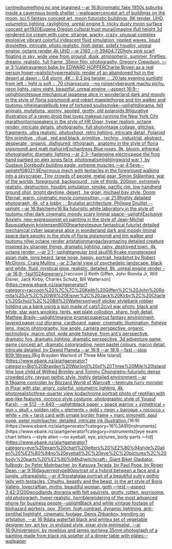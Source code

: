 [centred](https://www.ebank.nz/aiartgenerator?category=centred)[something no one imagined --ar 16:8](https://www.ebank.nz/aiartgenerator?category=something%20no%20one%20imagined%20--ar%2016%3A8)[cinematic fake 1950s suburbs inside a cavernous bomb shelter --wallpaper](https://www.ebank.nz/aiartgenerator?category=cinematic%20fake%201950s%20suburbs%20inside%20a%20cavernous%20bomb%20shelter%20--wallpaper)[concept art of buildings on the moon, sci fi fantasy concept art, moon futuristic buildings, 8K render, UHD, volumetric lighting, raylighting, unreal engine 5, rocky dusty moon surface concept art](https://www.ebank.nz/aiartgenerator?category=concept%20art%20of%20buildings%20on%20the%20moon%2C%20sci%20fi%20fantasy%20concept%20art%2C%20moon%20futuristic%20buildings%2C%208K%20render%2C%20UHD%2C%20volumetric%20lighting%2C%20raylighting%2C%20unreal%20engine%205%2C%20rocky%20dusty%20moon%20surface%20concept%20art)[1920](https://www.ebank.nz/aiartgenerator?category=1920)[Eugene Oregon cultural trust mural](https://www.ebank.nz/aiartgenerator?category=Eugene%20Oregon%20cultural%20trust%20mural)[/imagine lfull height 3d rendered ice cream with cone,  strange, wacky, crazy, unusual complex explosive vibrant colorful iridescent  fluid simulation, rippled waves, liquid droplettes, intricate, photo realistic, high detail, sidefx houdini, unreal engine, octane render 4k UHD --w 2160 --h 3940](https://www.ebank.nz/aiartgenerator?category=/imagine%20lfull%20height%203d%20rendered%20ice%20cream%20with%20cone%2C%20%20strange%2C%20wacky%2C%20crazy%2C%20unusual%20complex%20explosive%20vibrant%20colorful%20iridescent%20%20fluid%20simulation%2C%20rippled%20waves%2C%20liquid%20droplettes%2C%20intricate%2C%20photo%20realistic%2C%20high%20detail%2C%20sidefx%20houdini%2C%20unreal%20engine%2C%20octane%20render%204k%20UHD%20--w%202160%20--h%203940)[4:7](https://www.ebank.nz/aiartgenerator?category=4%3A7)[2D](https://www.ebank.nz/aiartgenerator?category=2D)[holy pink scarf floating in sky, wide view from ground, dusk, atmospheric, summer, fireflies, dreamy, realistic, full frame, 35mm film, photography, Gregory Crewdson, —ar 3:1](https://www.ebank.nz/aiartgenerator?category=holy%20pink%20scarf%20floating%20in%20sky%2C%20wide%20view%20from%20ground%2C%20dusk%2C%20atmospheric%2C%20summer%2C%20fireflies%2C%20dreamy%2C%20realistic%2C%20full%20frame%2C%2035mm%20film%2C%20photography%2C%20Gregory%20Crewdson%2C%20%E2%80%94ar%203%3A1)[calatrava](https://www.ebank.nz/aiartgenerator?category=calatrava)[neon babe by EDWARD HOPPER](https://www.ebank.nz/aiartgenerator?category=neon%20babe%20by%20EDWARD%20HOPPER)[Charlie Brown as a real person hyper-realistic](https://www.ebank.nz/aiartgenerator?category=Charlie%20Brown%20as%20a%20real%20person%20hyper-realistic)[hyperrealistic render of an abandoned hut in the desert at dawn :: 0.8 storm, 4K,:: 0.3 big twister :: .20 late evening sunlight from left :: light is soft :: .70 chiaroscuro  --no noise](https://www.ebank.nz/aiartgenerator?category=hyperrealistic%20render%20of%20an%20abandoned%20hut%20in%20the%20desert%20at%20dawn%20%3A%3A%200.8%20storm%2C%204K%2C%3A%3A%200.3%20big%20twister%20%3A%3A%20.20%20late%20evening%20sunlight%20from%20left%20%3A%3A%20light%20is%20soft%20%3A%3A%20.70%20chiaroscuro%20%20--no%20noise)[cyberpunk machu pichu, neon lights, rainy night, beautiful, unreal engine  --aspect 16:9](https://www.ebank.nz/aiartgenerator?category=cyberpunk%20machu%20pichu%2C%20neon%20lights%2C%20rainy%20night%2C%20beautiful%2C%20unreal%20engine%20%20--aspect%2016%3A9)[--uplight](https://www.ebank.nz/aiartgenerator?category=--uplight)[grotesque mechanical japanese alice in wonderland dark and moody in the style of floria sigismondi and robert mapplethorpe and tim walker and tsutomu nihei](https://www.ebank.nz/aiartgenerator?category=grotesque%20mechanical%20japanese%20alice%20in%20wonderland%20dark%20and%20moody%20in%20the%20style%20of%20floria%20sigismondi%20and%20robert%20mapplethorpe%20and%20tim%20walker%20and%20tsutomu%20nihei)[mandelbulb tree of tortured souls](https://www.ebank.nz/aiartgenerator?category=mandelbulb%20tree%20of%20tortured%20souls)[smoke](https://www.ebank.nz/aiartgenerator?category=smoke)[--uplight](https://www.ebank.nz/aiartgenerator?category=--uplight)[diorama, felt animals, mutations, wormy, spoiled, grotty, old polaroids](https://www.ebank.nz/aiartgenerator?category=diorama%2C%20felt%20animals%2C%20mutations%2C%20wormy%2C%20spoiled%2C%20grotty%2C%20old%20polaroids)[.9](https://www.ebank.nz/aiartgenerator?category=.9)[figurative illustration of a raven droid that loves makeup running the New York City marathon](https://www.ebank.nz/aiartgenerator?category=figurative%20illustration%20of%20a%20raven%20droid%20that%20loves%20makeup%20running%20the%20New%20York%20City%20marathon)[torn](https://www.ebank.nz/aiartgenerator?category=torn)[sneakers in the style of HR Giger, hyper realism, octane render, intricate details, photography, full shot](https://www.ebank.nz/aiartgenerator?category=sneakers%20in%20the%20style%20of%20HR%20Giger%2C%20hyper%20realism%2C%20octane%20render%2C%20intricate%20details%2C%20photography%2C%20full%20shot)[vintage collage, glitches, fragments, ultra realistic, photoshoot, retro lighting, intricate detail, Polaroid film primitive , ritual , red and black ,primitive , techno , industrial, abstract , desperate , organic ,disfigured, lithograph , anatomy in the style of floria sigismondi and matt mahurin](https://www.ebank.nz/aiartgenerator?category=vintage%20collage%2C%20glitches%2C%20fragments%2C%20ultra%20realistic%2C%20photoshoot%2C%20retro%20lighting%2C%20intricate%20detail%2C%20Polaroid%20film%20primitive%20%2C%20ritual%20%2C%20red%20and%20black%20%2Cprimitive%20%2C%20techno%20%2C%20industrial%2C%20abstract%20%2C%20desperate%20%2C%20organic%20%2Cdisfigured%2C%20lithograph%20%2C%20anatomy%20in%20the%20style%20of%20floria%20sigismondi%20and%20matt%20mahurin)[Enchantress Blue roses, 8k, bloom, ethereal, photographic dramatic lighting --ar 2:3](https://www.ebank.nz/aiartgenerator?category=Enchantress%20Blue%20roses%2C%208k%2C%20bloom%2C%20ethereal%2C%20photographic%20dramatic%20lighting%20--ar%202%3A3)[--fast](https://www.ebank.nz/aiartgenerator?category=--fast)[engine,](https://www.ebank.nz/aiartgenerator?category=engine%2C)[electric](https://www.ebank.nz/aiartgenerator?category=electric)[pepe the frog hand painted on alex jones face, photorealism](https://www.ebank.nz/aiartgenerator?category=pepe%20the%20frog%20hand%20painted%20on%20alex%20jones%20face%2C%20photorealism)[lighting](https://www.ebank.nz/aiartgenerator?category=lighting)[world war 1, by Gustave Doré](https://www.ebank.nz/aiartgenerator?category=world%20war%201%2C%20by%20Gustave%20Dor%C3%A9)[body building eagle, extreme muscles —ar 4:5](https://www.ebank.nz/aiartgenerator?category=body%20building%20eagle%2C%20extreme%20muscles%20%E2%80%94ar%204%3A5)[eye](https://www.ebank.nz/aiartgenerator?category=eye)[--uplight](https://www.ebank.nz/aiartgenerator?category=--uplight)[1080](https://www.ebank.nz/aiartgenerator?category=1080)[21:9](https://www.ebank.nz/aiartgenerator?category=21%3A9)[Enormous mech with tentacles in the foreground walking into a skyscraper. Tiny crowds of people, metal gear, Simon Stålenhag, war of the worlds, foreground, background , rule of thirds, 200mm, extremely realistic, destruction, houdini simulation, smoke, pacific rim, low handheld ground shot,  bright daytime, desert , he giger, michael bay style, Doom Eternal, warm, cinematic movie composition, —ar 21:9](https://www.ebank.nz/aiartgenerator?category=Enormous%20mech%20with%20tentacles%20in%20the%20foreground%20walking%20into%20a%20skyscraper.%20Tiny%20crowds%20of%20people%2C%20metal%20gear%2C%20Simon%20St%C3%A5lenhag%2C%20war%20of%20the%20worlds%2C%20foreground%2C%20background%20%2C%20rule%20of%20thirds%2C%20200mm%2C%20extremely%20realistic%2C%20destruction%2C%20houdini%20simulation%2C%20smoke%2C%20pacific%20rim%2C%20low%20handheld%20ground%20shot%2C%20%20bright%20daytime%2C%20desert%20%2C%20he%20giger%2C%20michael%20bay%20style%2C%20Doom%20Eternal%2C%20warm%2C%20cinematic%20movie%20composition%2C%20%E2%80%94ar%2021%3A9)[highly detailed photograph, 4k, of a lobby : : Brutalist architecture, Philippe Druillet --uplight --ar 16:9](https://www.ebank.nz/aiartgenerator?category=highly%20detailed%20photograph%2C%204k%2C%20of%20a%20lobby%20%3A%20%3A%20Brutalist%20architecture%2C%20Philippe%20Druillet%20--uplight%20--ar%2016%3A9)[alchemy](https://www.ebank.nz/aiartgenerator?category=alchemy)[16:9](https://www.ebank.nz/aiartgenerator?category=16%3A9)[a futuristic white laboratory in the style of tsutomu nihei dark cinematic moody scary liminal space](https://www.ebank.nz/aiartgenerator?category=a%20futuristic%20white%20laboratory%20in%20the%20style%20of%20tsutomu%20nihei%20dark%20cinematic%20moody%20scary%20liminal%20space)[--uplight](https://www.ebank.nz/aiartgenerator?category=--uplight)[Exclusive Anxiety, neo-expressionist oil painting in the style of Jean-Michel Basquiat](https://www.ebank.nz/aiartgenerator?category=Exclusive%20Anxiety%2C%20neo-expressionist%20oil%20painting%20in%20the%20style%20of%20Jean-Michel%20Basquiat)[kevin kristensen](https://www.ebank.nz/aiartgenerator?category=kevin%20kristensen)[8000](https://www.ebank.nz/aiartgenerator?category=8000)[heart](https://www.ebank.nz/aiartgenerator?category=heart)[grotesque fantastical futurist detailed mechanical cyber japanese alice in wonderland dark and moody liminal space dark spooky in the style of floria sigismondi and tim walker and tsutomu nihei octane render artstation](https://www.ebank.nz/aiartgenerator?category=grotesque%20fantastical%20futurist%20detailed%20mechanical%20cyber%20japanese%20alice%20in%20wonderland%20dark%20and%20moody%20liminal%20space%20dark%20spooky%20in%20the%20style%20of%20floria%20sigismondi%20and%20tim%20walker%20and%20tsutomu%20nihei%20octane%20render%20artstation)[manga](https://www.ebank.nz/aiartgenerator?category=manga)[clay](https://www.ebank.nz/aiartgenerator?category=clay)[amazing detailed creature inspired by stranger things, dramatic lighting, rainy, destroyed town, 4k, octane render, —ar 2:1](https://www.ebank.nz/aiartgenerator?category=amazing%20detailed%20creature%20inspired%20by%20stranger%20things%2C%20dramatic%20lighting%2C%20rainy%2C%20destroyed%20town%2C%204k%2C%20octane%20render%2C%20%E2%80%94ar%202%3A1)[--uplight](https://www.ebank.nz/aiartgenerator?category=--uplight)[angular bird skull](https://www.ebank.nz/aiartgenerator?category=angular%20bird%20skull)[16:9](https://www.ebank.nz/aiartgenerator?category=16%3A9)[cake monster](https://www.ebank.nz/aiartgenerator?category=cake%20monster)[aged asian male, long beard, large nose, happy, portrait, headshot by Robert McGinnis, Craig Mullins --ar 2:3](https://www.ebank.nz/aiartgenerator?category=aged%20asian%20male%2C%20long%20beard%2C%20large%20nose%2C%20happy%2C%20portrait%2C%20headshot%20by%20Robert%20McGinnis%2C%20Craig%20Mullins%20--ar%202%3A3)[ariel view of psychedelic landscape, black and white, fluid, mystical glow, realistic, detailed, 8k, unreal engine render --ar 16:9](https://www.ebank.nz/aiartgenerator?category=ariel%20view%20of%20psychedelic%20landscape%2C%20black%20and%20white%2C%20fluid%2C%20mystical%20glow%2C%20realistic%2C%20detailed%2C%208k%2C%20unreal%20engine%20render%20--ar%2016%3A9)[--fast](https://www.ebank.nz/aiartgenerator?category=--fast)[1024](https://www.ebank.nz/aiartgenerator?category=1024)[greenery.](https://www.ebank.nz/aiartgenerator?category=greenery.)[raccoon || Keith Giffen, John Romita Jr, Will Eisner, Jack Kirby, Charles Schulz, Bill Watterson](https://www.ebank.nz/aiartgenerator?category=raccoon%20%7C%7C%20Keith%20Giffen%2C%20John%20Romita%20Jr%2C%20Will%20Eisner%2C%20Jack%20Kirby%2C%20Charles%20Schulz%2C%20Bill%20Watterson)[wolf sticker style](https://www.ebank.nz/aiartgenerator?category=wolf%20sticker%20style)[bank robber holding up a bank using a gun made of cats](https://www.ebank.nz/aiartgenerator?category=bank%20robber%20holding%20up%20a%20bank%20using%20a%20gun%20made%20of%20cats)[1:2](https://www.ebank.nz/aiartgenerator?category=1%3A2)[civil war photo, black and white, star wars wookies, tents, wet plate collodion, sharp, high detail, Mathew Brady](https://www.ebank.nz/aiartgenerator?category=civil%20war%20photo%2C%20black%20and%20white%2C%20star%20wars%20wookies%2C%20tents%2C%20wet%20plate%20collodion%2C%20sharp%2C%20high%20detail%2C%20Mathew%20Brady)[--uplight](https://www.ebank.nz/aiartgenerator?category=--uplight)[/imagine prompt:papercut fantasy environment, layered paper-cut diorama, cardboard, paper, cinematic illumination, fisheye lens, macro photography, low angle, camera perspective, organic technology, macro shot, wide angle fisheye, from ant's perspective, dramatic fog, dramatic lighting, dramatic perspective, 3d adventure game, game concept art, dramatic colorgrading, neon pastel colours, macro detail, intricate  detailed, by Dawid Planeta --ar 16:9 --ar 16:9 --fast --stop 80](https://www.ebank.nz/aiartgenerator?category=/imagine%20prompt%3Apapercut%20fantasy%20environment%2C%20layered%20paper-cut%20diorama%2C%20cardboard%2C%20paper%2C%20cinematic%20illumination%2C%20fisheye%20lens%2C%20macro%20photography%2C%20low%20angle%2C%20camera%20perspective%2C%20organic%20technology%2C%20macro%20shot%2C%20wide%20angle%20fisheye%2C%20from%20ant%27s%20perspective%2C%20dramatic%20fog%2C%20dramatic%20lighting%2C%20dramatic%20perspective%2C%203d%20adventure%20game%2C%20game%20concept%20art%2C%20dramatic%20colorgrading%2C%20neon%20pastel%20colours%2C%20macro%20detail%2C%20intricate%20%20detailed%2C%20by%20Dawid%20Planeta%20--ar%2016%3A9%20--ar%2016%3A9%20--fast%20--stop%2080)[9:16](https://www.ebank.nz/aiartgenerator?category=9%3A16)[trees.](https://www.ebank.nz/aiartgenerator?category=trees.)[Big Brayden Warlord of Three Mile Island](https://www.ebank.nz/aiartgenerator?category=Big%20Brayden%20Warlord%20of%20Three%20Mile%20Island)[the love child of Wilfred Brimley and Tommy Chong](https://www.ebank.nz/aiartgenerator?category=the%20love%20child%20of%20Wilfred%20Brimley%20and%20Tommy%20Chong)[](https://www.ebank.nz/aiartgenerator?category=)[retro-futuristic dense crowded city, raygun gothic style, highly detailed environment --ar 9:19](https://www.ebank.nz/aiartgenerator?category=retro-futuristic%20dense%20crowded%20city%2C%20raygun%20gothic%20style%2C%20highly%20detailed%20environment%20--ar%209%3A19)[game controller by Blizzard World of Warcraft --test](https://www.ebank.nz/aiartgenerator?category=game%20controller%20by%20Blizzard%20World%20of%20Warcraft%20--test)[cute furry monster in Pixar with star, angry, colorful, volumetric lighting, 4k, photorealistic](https://www.ebank.nz/aiartgenerator?category=cute%20furry%20monster%20in%20Pixar%20with%20star%2C%20angry%2C%20colorful%2C%20volumetric%20lighting%2C%204k%2C%20photorealistic)[three-quarter view kodachrome portrait photo of reptilian with ape-like features, roccoco style costume, photographic style of Yousuf Karsh, --w 512 --h 640 --uplight](https://www.ebank.nz/aiartgenerator?category=three-quarter%20view%20kodachrome%20portrait%20photo%20of%20reptilian%20with%20ape-like%20features%2C%20roccoco%20style%20costume%2C%20photographic%20style%20of%20Yousuf%20Karsh%2C%20--w%20512%20--h%20640%20--uplight)[black paper + space warrior + symetrical + gun + skull + golden ratio + elements + gold + neon + baroque + rococco + white + ink + tarot card with ornate border frame + marc simonetti, paul pope, peter mohrbacher, detailed, intricate ink illustration.](https://www.ebank.nz/aiartgenerator?category=black%20paper%20%2B%20space%20warrior%20%2B%20symetrical%20%2B%20gun%20%2B%20skull%20%2B%20golden%20ratio%20%2B%20elements%20%2B%20gold%20%2B%20neon%20%2B%20baroque%20%2B%20rococco%20%2B%20white%20%2B%20ink%20%2B%20tarot%20card%20with%20ornate%20border%20frame%20%2B%20marc%20simonetti%2C%20paul%20pope%2C%20peter%20mohrbacher%2C%20detailed%2C%20intricate%20ink%20illustration.)[16:9](https://www.ebank.nz/aiartgenerator?category=16%3A9)[instruments](https://www.ebank.nz/aiartgenerator?category=instruments)[eye exam chart letters —style alien —no eyeball, eye, pictures, body parts —hd](https://www.ebank.nz/aiartgenerator?category=eye%20exam%20chart%20letters%20%E2%80%94style%20alien%20%E2%80%94no%20eyeball%2C%20eye%2C%20pictures%2C%20body%20parts%20%E2%80%94hd)[witchcraft」](https://www.ebank.nz/aiartgenerator?category=witchcraft%E3%80%8D)[Giant Biker Gladiator, fullbody; by Peter Mohrbacher, by Katsuya Terada, by Paul Pope, by Roger Dean --ar 9:16](https://www.ebank.nz/aiartgenerator?category=Giant%20Biker%20Gladiator%2C%20fullbody%3B%20by%20Peter%20Mohrbacher%2C%20by%20Katsuya%20Terada%2C%20by%20Paul%20Pope%2C%20by%20Roger%20Dean%20--ar%209%3A16)[daguerreotype](https://www.ebank.nz/aiartgenerator?category=daguerreotype)[80](https://www.ebank.nz/aiartgenerator?category=80)[portrait of a hybrid between a face and a jungle, ultrarealistic --ar 4:5](https://www.ebank.nz/aiartgenerator?category=portrait%20of%20a%20hybrid%20between%20a%20face%20and%20a%20jungle%2C%20ultrarealistic%20--ar%204%3A5)[nostalgia](https://www.ebank.nz/aiartgenerator?category=nostalgia)[a portrait of a beautiful sultry gothic lady with tentacles, Cthulhu, beastly and the beast, in the art style of Boris Vallejo, lovecraftian, myths, beautiful woman, goth —test —aspect 3:4](https://www.ebank.nz/aiartgenerator?category=a%20portrait%20of%20a%20beautiful%20sultry%20gothic%20lady%20with%20tentacles%2C%20Cthulhu%2C%20beastly%20and%20the%20beast%2C%20in%20the%20art%20style%20of%20Boris%20Vallejo%2C%20lovecraftian%2C%20myths%2C%20beautiful%20woman%2C%20goth%20%E2%80%94test%20%E2%80%94aspect%203%3A4)[2:3](https://www.ebank.nz/aiartgenerator?category=2%3A3)[1200](https://www.ebank.nz/aiartgenerator?category=1200)[woodlands diorama with felt squirrels, grotty, rotten, worrisome, old photograph, hyper-realistic, horrible](https://www.ebank.nz/aiartgenerator?category=woodlands%20diorama%20with%20felt%20squirrels%2C%20grotty%2C%20rotten%2C%20worrisome%2C%20old%20photograph%2C%20hyper-realistic%2C%20horrible)[rendering of the most advanced phone for business people](https://www.ebank.nz/aiartgenerator?category=rendering%20of%20the%20most%20advanced%20phone%20for%20business%20people)[--uplight](https://www.ebank.nz/aiartgenerator?category=--uplight)[Black and white  vintage footage of biohazard workers, pov, 35mm, high contrast, dynamic lightning, anti-zenithal highlight, cinematic footage, Denis Zhbankov, trending on artstation, --ar 16:9](https://www.ebank.nz/aiartgenerator?category=Black%20and%20white%20%20vintage%20footage%20of%20biohazard%20workers%2C%20pov%2C%2035mm%2C%20high%20contrast%2C%20dynamic%20lightning%2C%20anti-zenithal%20highlight%2C%20cinematic%20footage%2C%20Denis%20Zhbankov%2C%20trending%20on%20artstation%2C%20--ar%2016%3A9)[data waterfall black and white](https://www.ebank.nz/aiartgenerator?category=data%20waterfall%20black%20and%20white)[a set of vegetable designer toy, art toy ,in stylized style, pixar style,minimalist, --ar 16:9](https://www.ebank.nz/aiartgenerator?category=a%20set%20of%20vegetable%20designer%20toy%2C%20art%20toy%20%2Cin%20stylized%20style%2C%20pixar%20style%2Cminimalist%2C%20--ar%2016%3A9)[Universe](https://www.ebank.nz/aiartgenerator?category=Universe)[oni, by moebius and james gurney](https://www.ebank.nz/aiartgenerator?category=oni%2C%20by%20moebius%20and%20james%20gurney)[a 35mm photograph of a painting made from black ink splatter of a dinner table with plates](https://www.ebank.nz/aiartgenerator?category=a%2035mm%20photograph%20of%20a%20painting%20made%20from%20black%20ink%20splatter%20of%20a%20dinner%20table%20with%20plates)[--wallpaper](https://www.ebank.nz/aiartgenerator?category=--wallpaper)